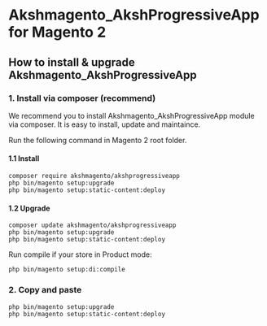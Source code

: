# Akshmagento_AkshProgressiveApp for Magento 2

## How to install & upgrade Akshmagento_AkshProgressiveApp

### 1. Install via composer (recommend)

We recommend you to install Akshmagento_AkshProgressiveApp module via composer. It is easy to install, update and maintaince.

Run the following command in Magento 2 root folder.

#### 1.1 Install

```
composer require akshmagento/akshprogressiveapp
php bin/magento setup:upgrade
php bin/magento setup:static-content:deploy
```

#### 1.2 Upgrade

```
composer update akshmagento/akshprogressiveapp
php bin/magento setup:upgrade
php bin/magento setup:static-content:deploy
```

Run compile if your store in Product mode:

```
php bin/magento setup:di:compile
```

### 2. Copy and paste

```
php bin/magento setup:upgrade
php bin/magento setup:static-content:deploy
```

